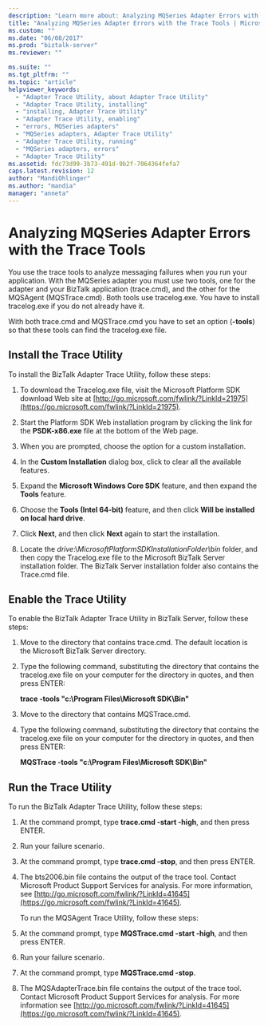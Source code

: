 ```yaml
---
description: "Learn more about: Analyzing MQSeries Adapter Errors with the Trace Tools"
title: "Analyzing MQSeries Adapter Errors with the Trace Tools | Microsoft Docs"
ms.custom: ""
ms.date: "06/08/2017"
ms.prod: "biztalk-server"
ms.reviewer: ""

ms.suite: ""
ms.tgt_pltfrm: ""
ms.topic: "article"
helpviewer_keywords:
  - "Adapter Trace Utility, about Adapter Trace Utility"
  - "Adapter Trace Utility, installing"
  - "installing, Adapter Trace Utility"
  - "Adapter Trace Utility, enabling"
  - "errors, MQSeries adapters"
  - "MQSeries adapters, Adapter Trace Utility"
  - "Adapter Trace Utility, running"
  - "MQSeries adapters, errors"
  - "Adapter Trace Utility"
ms.assetid: fdc73d99-3b73-491d-9b2f-7064364fefa7
caps.latest.revision: 12
author: "MandiOhlinger"
ms.author: "mandia"
manager: "anneta"
---
```

# Analyzing MQSeries Adapter Errors with the Trace Tools
You use the trace tools to analyze messaging failures when you run your application. With the MQSeries adapter you must use two tools, one for the adapter and your BizTalk application (trace.cmd), and the other for the MQSAgent (MQSTrace.cmd). Both tools use tracelog.exe. You have to install tracelog.exe if you do not already have it.

 With both trace.cmd and MQSTrace.cmd you have to set an option (**-tools**) so that these tools can find the tracelog.exe file.

## Install the Trace Utility
 To install the BizTalk Adapter Trace Utility, follow these steps:

1.  To download the Tracelog.exe file, visit the Microsoft Platform SDK download Web site at [http://go.microsoft.com/fwlink/?LinkId=21975](https://go.microsoft.com/fwlink/?LinkId=21975).

2.  Start the Platform SDK Web installation program by clicking the link for the **PSDK-x86.exe** file at the bottom of the Web page.

3.  When you are prompted, choose the option for a custom installation.

4.  In the **Custom Installation** dialog box, click to clear all the available features.

5.  Expand the **Microsoft Windows Core SDK** feature, and then expand the **Tools** feature.

6.  Choose the **Tools (Intel 64-bit)** feature, and then click **Will be installed on local hard drive**.

7.  Click **Next**, and then click **Next** again to start the installation.

8.  Locate the *drive*:\\*MicrosoftPlatformSDKInstallationFolder\bin* folder, and then copy the Tracelog.exe file to the Microsoft BizTalk Server installation folder. The BizTalk Server installation folder also contains the Trace.cmd file.

## Enable the Trace Utility
 To enable the BizTalk Adapter Trace Utility in BizTalk Server, follow these steps:

1.  Move to the directory that contains trace.cmd. The default location is the Microsoft BizTalk Server directory.

2.  Type the following command, substituting the directory that contains the tracelog.exe file on your computer for the directory in quotes, and then press ENTER:

     **trace -tools "c:\Program Files\Microsoft SDK\Bin"**

3.  Move to the directory that contains MQSTrace.cmd.

4.  Type the following command, substituting the directory that contains the tracelog.exe file on your computer for the directory in quotes, and then press ENTER:

     **MQSTrace -tools "c:\Program Files\Microsoft SDK\Bin"**

## Run the Trace Utility
 To run the BizTalk Adapter Trace Utility, follow these steps:

1. At the command prompt, type **trace.cmd -start -high**, and then press ENTER.

2. Run your failure scenario.

3. At the command prompt, type **trace.cmd -stop**, and then press ENTER.

4. The bts2006.bin file contains the output of the trace tool. Contact Microsoft Product Support Services for analysis. For more information, see [http://go.microsoft.com/fwlink/?LinkId=41645](https://go.microsoft.com/fwlink/?LinkId=41645).

   To run the MQSAgent Trace Utility, follow these steps:

5. At the command prompt, type **MQSTrace.cmd -start -high**, and then press ENTER.

6. Run your failure scenario.

7. At the command prompt, type **MQSTrace.cmd -stop**.

8. The MQSAdapterTrace.bin file contains the output of the trace tool. Contact Microsoft Product Support Services for analysis. For more information see [http://go.microsoft.com/fwlink/?LinkId=41645](https://go.microsoft.com/fwlink/?LinkId=41645).
